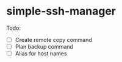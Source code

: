 # simple-ssh-manager

Todo: 

- [ ] Create remote copy command
- [ ] Plan backup command
- [ ] Alias for host names